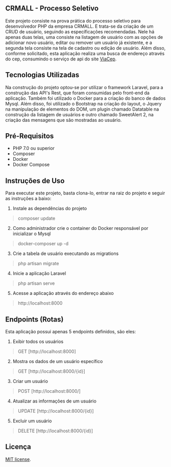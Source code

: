 ## CRMALL - Processo Seletivo
Este projeto consiste na prova prática do processo seletivo para desenvolvedor PHP da empresa CRMALL. E trata-se da criação de um CRUD de usuário, seguindo as específicações recomendadas. Nele há apenas duas telas, uma consiste na listagem de usuário com as opções de adicionar novo usuário, editar ou remover um usuário já existente, e a segunda tela consiste na tela de cadastro ou edição de usuário. Além disso, conforme solicitado, esta aplicação realiza uma busca de endereço através do cep, consumindo o serviço de api do site [ViaCep](https://viacep.com.br/).


## Tecnologias Utilizadas

Na construção do projeto optou-se por utilizar o framework Laravel, para a construção das API's Rest, que foram consumidas pelo front-end da aplicação.
Também foi utilizado o Docker para a criação do banco de dados Mysql.
Além disso, foi utilizado o Bootstrap na criação do layout, o Jquery na manipulação de elementos do DOM, um plugin chamado Datatable na construção da listagem de usuários e outro chamado SweetAlert 2, na criação das mensagens que são mostradas ao usuário.

## Pré-Requisitos
 - PHP 7.0 ou superior
 - Composer
 - Docker
 - Docker Compose

## Instruções de Uso

Para executar este projeto, basta clona-lo, entrar na raiz do projeto e seguir as instruções a baixo:

1) Instale as dependências do projeto
> composer update 

2) Como administrador crie o container do Docker responsável por inicializar o Mysql
> docker-composer up -d

3) Crie a tabela de usuário executando as migrations
> php artisan migrate

4) Inicie a aplicação Laravel
> php artisan serve

5) Acesse a aplicação através do endereço abaixo
> http://localhost:8000



## Endpoints (Rotas)

Esta aplicação possui apenas 5 endpoints definidos, são eles:

1) Exibir todos os usuários
> GET [http://localhost:8000]

2) Mostra os dados de um usuário específico
> GET [http://localhost:8000/{id}]

3) Criar um usuário
> POST [http://localhost:8000/]

4) Atualizar as informações de um usuário
> UPDATE [http://localhost:8000/{id}]

5) Excluir um usuário
> DELETE [http://localhost:8000/{id}]


## Licença

[MIT license](https://opensource.org/licenses/MIT).
